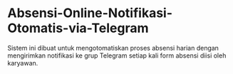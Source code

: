 # Absensi-Online-Notifikasi-Otomatis-via-Telegram
Sistem ini dibuat untuk mengotomatiskan proses absensi harian dengan mengirimkan notifikasi ke grup Telegram setiap kali form absensi diisi oleh karyawan.
